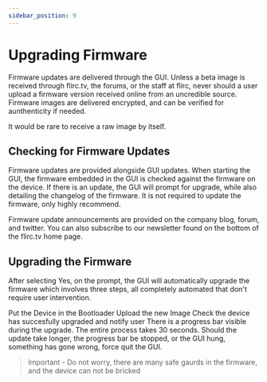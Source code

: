 ```yaml
---
sidebar_position: 9
---
```


# Upgrading Firmware

Firmware updates are delivered through the GUI. Unless a beta image is received through flirc.tv, the forums, or the staff at flirc, never should a user upload a firmware version received online from an uncredible source. Firmware images are delivered encrypted, and can be verified for aunthenticity if needed.

It would be rare to receive a raw image by itself.

## Checking for Firmware Updates

Firmware updates are provided alongside GUI updates. When starting the GUI, the firmware embedded in the GUI is checked against the firmware on the device. If there is an update, the GUI will prompt for upgrade, while also detailing the changelog of the firmware. It is not required to update the firmware, only highly recommend.


Firmware update announcements are provided on the company blog, forum, and twitter. You can also subscribe to our newsletter found on the bottom of the flirc.tv home page.

## Upgrading the Firmware

After selecting Yes, on the prompt, the GUI will automatically upgrade the firmware which involves three steps, all completely automated that don't require user intervention.

Put the Device in the Bootloader
Upload the new Image
Check the device has succesfully upgraded and notify user
There is a progress bar visible during the upgrade. The entire process takes 30 seconds. Should the update take longer, the progress bar be stopped, or the GUI hung, something has gone wrong, force quit the GUI.

> Important - Do not worry, there are many safe gaurds in the firmware, and the device can not be bricked